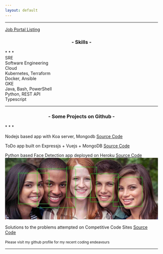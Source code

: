 ```yaml
---
layout: default
---
```


* * *

<a class="btn btn-primary" href="/careerpages" role="button">Job Portal Listing</a>


<center><h3> - Skills - </h3></center>
* * *

<div class="container">
  <div class="row">
    <div class="col">
      SRE
    </div>
    <div class="col">
      Software Engineering
    </div>
    <div class="col">
      Cloud
    </div>
  </div>
  <div class="row">
    <div class="col">
      Kubernetes, Terraform
    </div>
    <div class="col">
      Docker, Ansible
    </div>
    <div class="col">
      GKE
    </div>
  </div>
  <div class="row">
    <div class="col">
      Java, Bash, PowerShell
    </div>
    <div class="col">
      Python, REST API
    </div>
    <div class="col">
      Typescript
    </div>
  </div>
</div>

* * *
<center><h3> - Some Projects on Github - </h3></center>
* * *

Nodejs based app with Koa server, Mongodb
[Source Code](https://github.com/rahbal/koa-web-app)


ToDo app built on Expressjs + Vuejs + MongoDB 
[Source Code](https://github.com/rahbal/VueMonExpress)


Python based Face Detection app deployed on Heroku
[Source Code](https://github.com/rahbal/opencv-act)
![face-detect](img/1.jpg)

[//]: Comment

Solutions to the problems attempted on Competitive Code Sites
[Source Code](https://github.com/rahbal/programming-situations)  

<small>Please visit my github profile for my recent coding endeavours</small>

* * *





